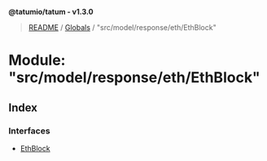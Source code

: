 **@tatumio/tatum - v1.3.0**

> [README](../README.md) / [Globals](../globals.md) / "src/model/response/eth/EthBlock"

# Module: "src/model/response/eth/EthBlock"

## Index

### Interfaces

* [EthBlock](../interfaces/_src_model_response_eth_ethblock_.ethblock.md)
